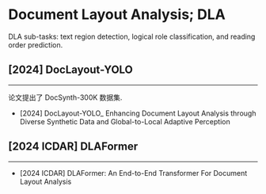 # Document Layout Analysis; DLA

DLA sub-tasks: text region detection, logical role classification, and reading order prediction.

## [2024] DocLayout-YOLO
---
论文提出了 DocSynth-300K 数据集.

- [2024] DocLayout-YOLO_ Enhancing Document Layout Analysis through Diverse Synthetic Data and Global-to-Local Adaptive Perception

## [2024 ICDAR] DLAFormer
---
- [2024 ICDAR] DLAFormer: An End-to-End Transformer For Document Layout Analysis

